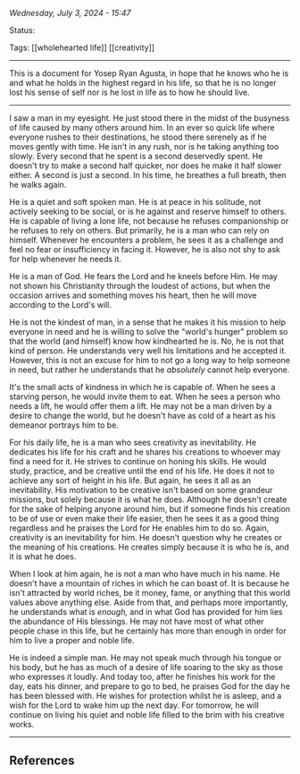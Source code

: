 
*Wednesday, July 3, 2024 - 15:47*

Status:

Tags: [[wholehearted life]] [[creativity]]

---

This is a document for Yosep Ryan Agusta, in hope that he knows who he is and what he holds in the highest regard in his life, so that he is no longer lost his sense of self nor is he lost in life as to how he should live.

---

I saw a man in my eyesight. He just stood there in the midst of the busyness of life caused by many others around him. In an ever so quick life where everyone rushes to their destinations, he stood there serenely as if he moves gently with time. He isn't in any rush, nor is he taking anything too slowly. Every second that he spent is a second deservedly spent. He doesn't try to make a second half quicker, nor does he make it half slower either. A second is just a second. In his time, he breathes a full breath, then he walks again.

He is a quiet and soft spoken man. He is at peace in his solitude, not actively seeking to be social, or is he against and reserve himself to others. He is capable of living a lone life, not because he refuses companionship or he refuses to rely on others. But primarily, he is a man who can rely on himself. Whenever he encounters a problem, he sees it as a challenge and feel no fear or insufficiency in facing it. However, he is also not shy to ask for help whenever he needs it.

He is a man of God. He fears the Lord and he kneels before Him. He may not shown his Christianity through the loudest of actions, but when the occasion arrives and something moves his heart, then he will move according to the Lord's will.

He is not the kindest of man, in a sense that he makes it his mission to help everyone in need and he is willing to solve the "world's hunger" problem so that the world (and himself) know how kindhearted he is. No, he is not that kind of person. He understands very well his limitations and he accepted it. However, this is not an excuse for him to not go a long way to help someone in need, but rather he understands that he *absolutely* cannot help everyone. 

It's the small acts of kindness in which he is capable of. When he sees a starving person, he would invite them to eat. When he sees a person who needs a lift, he would offer them a lift. He may not be a man driven by a desire to change the world, but he doesn't have as cold of a heart as his demeanor portrays him to be.

For his daily life, he is a man who sees creativity as inevitability. He dedicates his life for his craft and he shares his creations to whoever may find a need for it. He strives to continue on honing his skills. He would study, practice, and be creative until the end of his life. He does it not to achieve any sort of height in his life. But again, he sees it all as an inevitability. His motivation to be creative isn't based on some grandeur missions, but solely because it is what he does. Although he doesn't create for the sake of helping anyone around him, but if someone finds his creation to be of use or even make their life easier, then he sees it as a good thing regardless and he praises the Lord for He enables him to do so. Again, creativity is an inevitability for him. He doesn't question why he creates or the meaning of his creations. He creates simply because it is who he is, and it is what he does.

When I look at him again, he is not a man who have much in his name. He doesn't have a mountain of riches in which he can boast of. It is because he isn't attracted by world riches, be it money, fame, or anything that this world values above anything else. Aside from that, and perhaps more importantly, he understands what is *enough,* and in what God has provided for him lies the abundance of His blessings. He may not have most of what other people chase in this life, but he certainly has more than enough in order for him to live a proper and noble life.

He is indeed a simple man. He may not speak much through his tongue or his body, but he has as much of a desire of life soaring to the sky as those who expresses it loudly. And today too, after he finishes his work for the day, eats his dinner, and prepare to go to bed, he praises God for the day he has been blessed with. He wishes for protection whilst he is asleep, and a wish for the Lord to wake him up the next day. For tomorrow, he will continue on living his quiet and noble life filled to the brim with his creative works. 

---
## References
